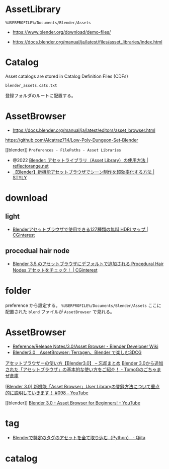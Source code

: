 # AssetLibrary

`%USERPROFILE%/Documents/Blender/Assets`

- https://www.blender.org/download/demo-files/

- https://docs.blender.org/manual/ja/latest/files/asset_libraries/index.html

# Catalog

Asset catalogs are stored in Catalog Definition Files (CDFs)

`blender_assets.cats.txt`

登録フォルダのルートに配置する。

# AssetBrowser

- https://docs.blender.org/manual/ja/latest/editors/asset_browser.html

https://github.com/Alcatraz714/Low-Poly-Dungeon-Set-Blender

[[blender]]
`Preferences - FilePaths - Asset Libraries`

- @2022 [Blender: アセットライブラリ（Asset Library）の使用方法 | reflectorange.net](https://reflectorange.net/archives/199.html)
- [【Blender】新機能アセットブラウザでシーン制作を超効率化する方法 | STYLY](https://styly.cc/ja/tips/blender-asset-browser-efficient-scene-creation/)

# download

## light

- [Blenderアセットブラウザで使用できる127種類の無料 HDRI マップ | CGinterest](https://cginterest.com/2022/12/22/blender%E3%82%A2%E3%82%BB%E3%83%83%E3%83%88%E3%83%96%E3%83%A9%E3%82%A6%E3%82%B6%E3%81%A7%E4%BD%BF%E7%94%A8%E3%81%A7%E3%81%8D%E3%82%8B127%E7%A8%AE%E9%A1%9E%E3%81%AE%E7%84%A1%E6%96%99-hdri-%E3%83%9E/)

## procedual hair node

- [Blender 3.5 のアセットブラウザにデフォルトで追加される Procedural Hair Nodes アセットをチェック！ | CGinterest](https://cginterest.com/2023/02/28/blender-3-5-%E3%81%AE%E3%82%A2%E3%82%BB%E3%83%83%E3%83%88%E3%83%96%E3%83%A9%E3%82%A6%E3%82%B6%E3%81%AB%E3%83%87%E3%83%95%E3%82%A9%E3%83%AB%E3%83%88%E3%81%A7%E8%BF%BD%E5%8A%A0%E3%81%95%E3%82%8C/)

# folder

preference から設定する。
`%USERPROFILE%/Documents/Blender/Assets`
ここに配置された `blend` ファイルが `AssetBrowser` で見れる。

# AssetBrowser

- [Reference/Release Notes/3.0/Asset Browser - Blender Developer Wiki](https://wiki.blender.org/wiki/Reference/Release_Notes/3.0/Asset_Browser)
- [Blender3.0　AssetBrowser: Terragen、Blender で楽しむ3DCG](http://cg3d-science.cocolog-nifty.com/blog/2022/02/post-1605a3.html)

[アセットブラウザーの使い方【Blender3.0】 – 忘却まとめ](https://bookyakuno.com/asset-browser-blender300/)
[Blender 3.0から追加された「アセットブラウザ」の基本的な使い方をご紹介！ - TomoGのごちゃまぜ倉庫](https://www.tomog-storage.com/entry/Blender-Beginner-HowUseAssetBrowser)

[[Blender 3.0] 新機能「Asset Browser」User Libraryの登録方法について重点的に説明していきます！ #098 - YouTube](https://www.youtube.com/watch?v=kIiWzUlKpvU&ab_channel=%E3%81%8A%E3%81%AE%E3%81%BCCG_OnoboCG)

[[blender]]
[Blender 3.0 - Asset Browser for Beginners! - YouTube](https://www.youtube.com/watch?v=gJC0y6HqyAU)

# tag

- [Blenderで特定のタグのアセットを全て取り込む（Python） - Qiita](https://qiita.com/SaitoTsutomu/items/3b6a5ad3258c7cb88cad)

# catalog
